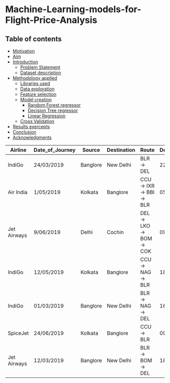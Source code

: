 # Machine-Learning-models-for-Flight-Price-Analysis

## Table of contents
* [Motivation](#Motivation)
* [Aim](#Aim)
* [Introduction](#Introduction)
  * [Problem Statement](#problem-statement)
  * [Dataset description](#dataset-description)
* [Methodology applied](#methodology-applied)
  * [Libraries used](#libraries-used)
  * [Data exploration](#data=exploration)
  * [Feature selection](#feature-selection)
  * [Model creation](#model-creation)
    * [Random Forest regressor](#random-forest-regressor)
    * [Decision Tree regressor](#decision-tree-regressor)
    * [Linear Regression](#linear-regression) 
  * [Cross Validation](#cross-validation)
* [Results exercepts](#code-exercepts)
* [Conclusion](#conclusion)
* [Acknowledgments](#acknowledgments)





|Airline                          |Date_of_Journey|Source  |Destination|Route                            |Dep_Time|Arrival_Time|Duration|Total_Stops|Additional_Info             |Price|
|---------------------------------|---------------|--------|-----------|---------------------------------|--------|------------|--------|-----------|----------------------------|-----|
|IndiGo                           |24/03/2019     |Banglore|New Delhi  |BLR → DEL                        |22:20   |01:10 22 Mar|2h 50m  |non-stop   |No info                     |3897 |
|Air India                        |1/05/2019      |Kolkata |Banglore   |CCU → IXR → BBI → BLR            |05:50   |13:15       |7h 25m  |2 stops    |No info                     |7662 |
|Jet Airways                      |9/06/2019      |Delhi   |Cochin     |DEL → LKO → BOM → COK            |09:25   |04:25 10 Jun|19h     |2 stops    |No info                     |13882|
|IndiGo                           |12/05/2019     |Kolkata |Banglore   |CCU → NAG → BLR                  |18:05   |23:30       |5h 25m  |1 stop     |No info                     |6218 |
|IndiGo                           |01/03/2019     |Banglore|New Delhi  |BLR → NAG → DEL                  |16:50   |21:35       |4h 45m  |1 stop     |No info                     |13302|
|SpiceJet                         |24/06/2019     |Kolkata |Banglore   |CCU → BLR                        |09:00   |11:25       |2h 25m  |non-stop   |No info                     |3873 |
|Jet Airways                      |12/03/2019     |Banglore|New Delhi  |BLR → BOM → DEL                  |18:55   |10:25 13 Mar|15h 30m |1 stop     |In-flight meal not included |11087|
